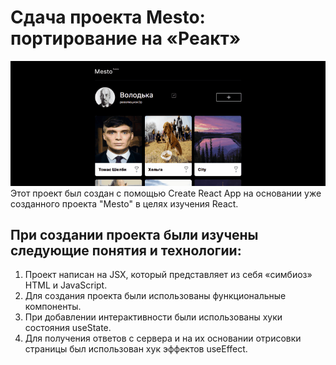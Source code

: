 # Сдача проекта Mesto: портирование на «Реакт»
![alt text](https://github.com/dedal1982/mesto-react/blob/main/src/images/Гифка%20с%20Gifius.ru.gif)
Этот проект был создан с помощью Create React App на основании уже созданного проекта "Mesto" в целях изучения React.

## При создании проекта были изучены следующие понятия и технологии:

1. Проект написан на JSX, который представляет из себя «симбиоз» HTML и JavaScript.
2. Для создания проекта были использованы функциональные компоненты.
3. При добавлении интерактивности  были использованы хуки состояния useState.
4. Для получения ответов с сервера и на их основании отрисовки страницы был использован хук эффектов useEffect. 
